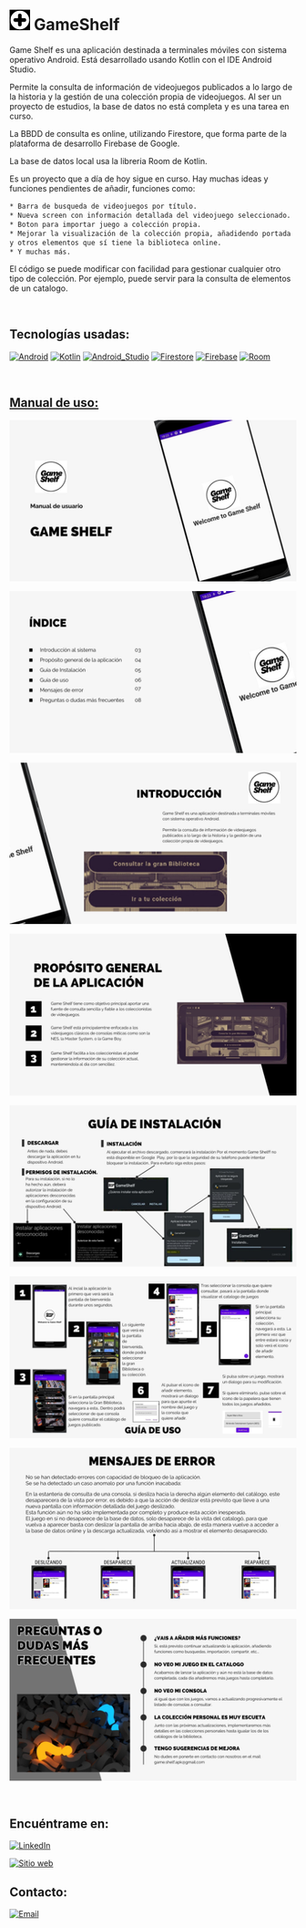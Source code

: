 # [![GameShelf](https://github.com/Zafion/GameShelf/blob/main/app/src/main/res/drawable/Icon-36.png)](https://github.com/Zafion/GameShelf) GameShelf

Game Shelf es una aplicación destinada a terminales móviles con sistema operativo Android.
Está desarrollado usando Kotlin con el IDE Android Studio.

Permite la consulta de información de videojuegos publicados a lo largo de la historia y la gestión de una colección propia de videojuegos.
Al ser un proyecto de estudios, la base de datos no está completa y es una tarea en curso.

La BBDD de consulta es online, utilizando Firestore, que forma parte de la plataforma de desarrollo Firebase de Google.

La base de datos local usa la libreria Room  de Kotlin.

Es un proyecto que a día de hoy sigue en curso. Hay muchas ideas y funciones pendientes de añadir, funciones como:

	* Barra de busqueda de videojuegos por título.
	* Nueva screen con información detallada del videojuego seleccionado.
	* Boton para importar juego a colección propia.
	* Mejorar la visualización de la colección propia, añadidendo portada y otros elementos que sí tiene la biblioteca online.
	* Y muchas más.

El código se puede modificar con facilidad para gestionar cualquier otro tipo de colección. Por ejemplo, puede servir para la consulta de elementos de un catalogo.

</br>

## Tecnologías usadas:

[![Android](https://img.shields.io/badge/Android-3DDC84?style=for-the-badge&logo=android&logoColor=white&labelColor=101010)]()
[![Kotlin](https://img.shields.io/badge/Kotlin-0095D5?style=for-the-badge&logo=kotlin&logoColor=white&labelColor=101010)]()
[![Android_Studio](https://img.shields.io/badge/Android_Studio-3DDC84?style=for-the-badge&logo=android-studio&logoColor=white&labelColor=101010)]()
[![Firestore](https://img.shields.io/badge/Firestore-FFCA28?style=for-the-badge&logo=firebase&logoColor=white&labelColor=101010)]()
[![Firebase](https://img.shields.io/badge/Firebase-FFCA28?style=for-the-badge&logo=firebase&logoColor=white&labelColor=101010)]()
[![Room](https://img.shields.io/badge/Room-DB6400?style=for-the-badge&logo=android&logoColor=white&labelColor=101010)]()

</br>


## [Manual de uso:](https://github.com/Zafion/GameShelf/blob/main/Manual%20de%20Uso/Manual%20de%20uso.pdf)

[![Página 1](https://github.com/Zafion/GameShelf/blob/main/Manual%20de%20Uso/1.jpg)](https://github.com/Zafion/GameShelf/blob/main/Manual%20de%20Uso/1.jpg)

[![Página 2](https://github.com/Zafion/GameShelf/blob/main/Manual%20de%20Uso/2.jpg)](https://github.com/Zafion/GameShelf/blob/main/Manual%20de%20Uso/2.jpg)

[![Página 3](https://github.com/Zafion/GameShelf/blob/main/Manual%20de%20Uso/3.jpg)](https://github.com/Zafion/GameShelf/blob/main/Manual%20de%20Uso/3.jpg)

[![Página 4](https://github.com/Zafion/GameShelf/blob/main/Manual%20de%20Uso/4.jpg)](https://github.com/Zafion/GameShelf/blob/main/Manual%20de%20Uso/4.jpg)

[![Página 5](https://github.com/Zafion/GameShelf/blob/main/Manual%20de%20Uso/5.jpg)](https://github.com/Zafion/GameShelf/blob/main/Manual%20de%20Uso/5.jpg)

[![Página 6](https://github.com/Zafion/GameShelf/blob/main/Manual%20de%20Uso/6.jpg)](https://github.com/Zafion/GameShelf/blob/main/Manual%20de%20Uso/6.jpg)

[![Página 7](https://github.com/Zafion/GameShelf/blob/main/Manual%20de%20Uso/7.jpg)](https://github.com/Zafion/GameShelf/blob/main/Manual%20de%20Uso/7.jpg)

[![Página 8](https://github.com/Zafion/GameShelf/blob/main/Manual%20de%20Uso/8.jpg)](https://github.com/Zafion/GameShelf/blob/main/Manual%20de%20Uso/8.jpg)

</br>

## Encuéntrame en:

[![LinkedIn](https://img.shields.io/badge/LinkedIn-Jose_Luis_Montanana_Llopis-0077B5?style=for-the-badge&logo=linkedin&logoColor=white&labelColor=101010)](https://www.linkedin.com/in/jose-luis-monta%C3%B1ana-llopis-116941172/)

[![Sitio web](https://img.shields.io/badge/zafion.github.io-4CAF50?style=for-the-badge&logo=google-chrome&logoColor=white&labelColor=101010)](https://zafion.github.io/)

## Contacto:

[![Email](https://img.shields.io/badge/Email-email_personal-D14836?style=for-the-badge&logo=gmail&logoColor=white&labelColor=101010)](mailto:zafion@gmail.com)

</br>


